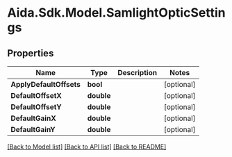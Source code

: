 # Aida.Sdk.Model.SamlightOpticSettings

## Properties

Name | Type | Description | Notes
------------ | ------------- | ------------- | -------------
**ApplyDefaultOffsets** | **bool** |  | [optional] 
**DefaultOffsetX** | **double** |  | [optional] 
**DefaultOffsetY** | **double** |  | [optional] 
**DefaultGainX** | **double** |  | [optional] 
**DefaultGainY** | **double** |  | [optional] 

[[Back to Model list]](../README.md#documentation-for-models) [[Back to API list]](../README.md#documentation-for-api-endpoints) [[Back to README]](../README.md)

